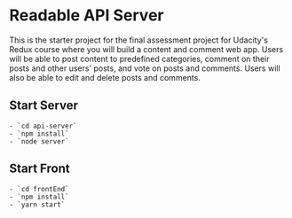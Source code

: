 # Readable API Server

This is the starter project for the final assessment project for Udacity's Redux course where you will build a content and comment web app. Users will be able to post content to predefined categories, comment on their posts and other users' posts, and vote on posts and comments. Users will also be able to edit and delete posts and comments.


## Start Server
    - `cd api-server`
    - `npm install`
    - `node server`

## Start Front
    - `cd frontEnd`
    - `npm install`
    - `yarn start`
